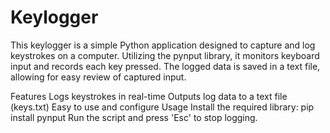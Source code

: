 # Keylogger
This keylogger is a simple Python application designed to capture and log keystrokes on a computer. Utilizing the pynput library, it monitors keyboard input and records each key pressed. The logged data is saved in a text file, allowing for easy review of captured input.

Features
Logs keystrokes in real-time
Outputs log data to a text file (keys.txt)
Easy to use and configure
Usage
Install the required library: pip install pynput
Run the script and press 'Esc' to stop logging.
